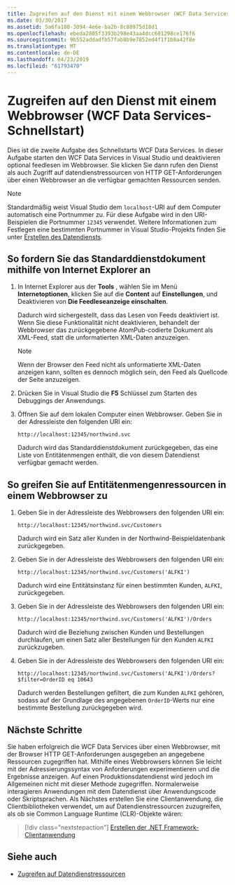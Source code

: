 ```yaml
---
title: Zugreifen auf den Dienst mit einem Webbrowser (WCF Data Services-Schnellstart)
ms.date: 03/30/2017
ms.assetid: 5a6fa180-3094-4e6e-ba2b-8c80975d18d1
ms.openlocfilehash: ebeda2805f3393b298e43aa4dcc601298ce176f6
ms.sourcegitcommit: 9b552addadfb57fab0b9e7852ed4f1f1b8a42f8e
ms.translationtype: MT
ms.contentlocale: de-DE
ms.lasthandoff: 04/23/2019
ms.locfileid: "61793470"
---
```

# <a name="accessing-the-service-from-a-web-browser-wcf-data-services-quickstart"></a>Zugreifen auf den Dienst mit einem Webbrowser (WCF Data Services-Schnellstart)

Dies ist die zweite Aufgabe des Schnellstarts WCF Data Services. In dieser Aufgabe starten den WCF Data Services in Visual Studio und deaktivieren optional feedlesen im Webbrowser. Sie klicken Sie dann rufen den Dienst als auch Zugriff auf datendienstressourcen von HTTP GET-Anforderungen über einen Webbrowser an die verfügbar gemachten Ressourcen senden.

> [!NOTE]
> Standardmäßig weist Visual Studio dem `localhost`-URI auf dem Computer automatisch eine Portnummer zu. Für diese Aufgabe wird in den URI-Beispielen die Portnummer `12345` verwendet. Weitere Informationen zum Festlegen eine bestimmten Portnummer in Visual Studio-Projekts finden Sie unter [Erstellen des Datendiensts](../../../../docs/framework/data/wcf/creating-the-data-service.md).

## <a name="to-request-the-default-service-document-by-using-internet-explorer"></a>So fordern Sie das Standarddienstdokument mithilfe von Internet Explorer an

1. In Internet Explorer aus der **Tools** , wählen Sie im Menü **Internetoptionen**, klicken Sie auf die **Content** auf **Einstellungen**, und Deaktivieren von  **Die Feedleseanzeige einschalten**.

     Dadurch wird sichergestellt, dass das Lesen von Feeds deaktiviert ist. Wenn Sie diese Funktionalität nicht deaktivieren, behandelt der Webbrowser das zurückgegebene AtomPub-codierte Dokument als XML-Feed, statt die unformatierten XML-Daten anzuzeigen.

    > [!NOTE]
    > Wenn der Browser den Feed nicht als unformatierte XML-Daten anzeigen kann, sollten es dennoch möglich sein, den Feed als Quellcode der Seite anzuzeigen.

2. Drücken Sie in Visual Studio die **F5** Schlüssel zum Starten des Debuggings der Anwendungs.

3. Öffnen Sie auf dem lokalen Computer einen Webbrowser. Geben Sie in der Adressleiste den folgenden URI ein:

    ```
    http://localhost:12345/northwind.svc
    ```

     Dadurch wird das Standarddienstdokument zurückgegeben, das eine Liste von Entitätenmengen enthält, die von diesem Datendienst verfügbar gemacht werden.

## <a name="to-access-entity-set-resources-from-a-web-browser"></a>So greifen Sie auf Entitätenmengenressourcen in einem Webbrowser zu

1. Geben Sie in der Adressleiste des Webbrowsers den folgenden URI ein:

    ```
    http://localhost:12345/northwind.svc/Customers
    ```

     Dadurch wird ein Satz aller Kunden in der Northwind-Beispieldatenbank zurückgegeben.

2. Geben Sie in der Adressleiste des Webbrowsers den folgenden URI ein:

    ```
    http://localhost:12345/northwind.svc/Customers('ALFKI')
    ```

     Dadurch wird eine Entitätsinstanz für einen bestimmten Kunden, `ALFKI`, zurückgegeben.

3. Geben Sie in der Adressleiste des Webbrowsers den folgenden URI ein:

    ```
    http://localhost:12345/northwind.svc/Customers('ALFKI')/Orders
    ```

     Dadurch wird die Beziehung zwischen Kunden und Bestellungen durchlaufen, um einen Satz aller Bestellungen für den Kunden `ALFKI` zurückzugeben.

4. Geben Sie in der Adressleiste des Webbrowsers den folgenden URI ein:

    ```
    http://localhost:12345/northwind.svc/Customers('ALFKI')/Orders?$filter=OrderID eq 10643
    ```

     Dadurch werden Bestellungen gefiltert, die zum Kunden `ALFKI` gehören, sodass auf der Grundlage des angegebenen `OrderID`-Werts nur eine bestimmte Bestellung zurückgegeben wird.

## <a name="next-steps"></a>Nächste Schritte

Sie haben erfolgreich die WCF Data Services über einen Webbrowser, mit der Browser HTTP GET-Anforderungen ausgegeben an angegebene Ressourcen zugegriffen hat. Mithilfe eines Webbrowsers können Sie leicht mit der Adressierungssyntax von Anforderungen experimentieren und die Ergebnisse anzeigen. Auf einen Produktionsdatendienst wird jedoch im Allgemeinen nicht mit dieser Methode zugegriffen. Normalerweise interagieren Anwendungen mit dem Datendienst über Anwendungscode oder Skriptsprachen. Als Nächstes erstellen Sie eine Clientanwendung, die Clientbibliotheken verwendet, um auf Datendienstressourcen zuzugreifen, als ob sie Common Language Runtime (CLR)-Objekte wären:

> [!div class="nextstepaction"]
> [Erstellen der .NET Framework-Clientanwendung](../../../../docs/framework/data/wcf/creating-the-dotnet-client-application-wcf-data-services-quickstart.md)

## <a name="see-also"></a>Siehe auch

- [Zugreifen auf Datendienstressourcen](../../../../docs/framework/data/wcf/accessing-data-service-resources-wcf-data-services.md)

